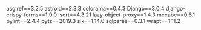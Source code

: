 asgiref==3.2.5
astroid==2.3.3
colorama==0.4.3
Django==3.0.4
django-crispy-forms==1.9.0
isort==4.3.21
lazy-object-proxy==1.4.3
mccabe==0.6.1
pylint==2.4.4
pytz==2019.3
six==1.14.0
sqlparse==0.3.1
wrapt==1.11.2
